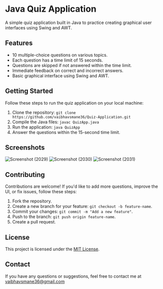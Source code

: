 # Java Quiz Application

A simple quiz application built in Java to practice creating graphical user interfaces using Swing and AWT.

## Features

- 10 multiple-choice questions on various topics.
- Each question has a time limit of 15 seconds.
- Questions are skipped if not answered within the time limit.
- Immediate feedback on correct and incorrect answers.
- Basic graphical interface using Swing and AWT.

## Getting Started

Follow these steps to run the quiz application on your local machine:

1. Clone the repository: `git clone https://github.com/vaibhavsmane36/Quiz-Application.git`
2. Compile the Java files: `javac QuizApp.java`
3. Run the application: `java QuizApp`
4. Answer the questions within the 15-second time limit.

## Screenshots
![Screenshot (2029)](https://github.com/thdonadkar/Quiz-Application/assets/72977141/d0236111-a5f5-4478-8228-cb5764ec1c60)
![Screenshot (2030)](https://github.com/thdonadkar/Quiz-Application/assets/72977141/572ce55f-5374-42ed-8da6-da307823fb99)
![Screenshot (2031)](https://github.com/thdonadkar/Quiz-Application/assets/72977141/603f25fe-030f-4296-b332-601517904520)


## Contributing

Contributions are welcome! If you'd like to add more questions, improve the UI, or fix issues, follow these steps:

1. Fork the repository.
2. Create a new branch for your feature: `git checkout -b feature-name`.
3. Commit your changes: `git commit -m "Add a new feature"`.
4. Push to the branch: `git push origin feature-name`.
5. Create a pull request.

## License

This project is licensed under the [MIT License](LICENSE).

## Contact

If you have any questions or suggestions, feel free to contact me at vaibhavsmane36@gmail.com
